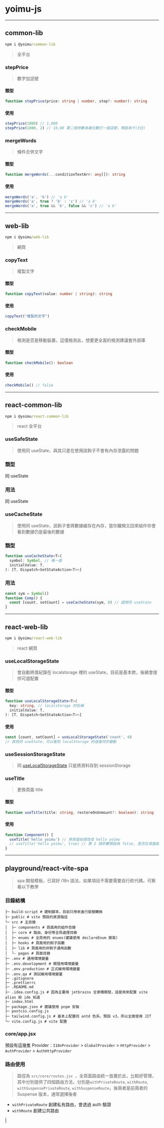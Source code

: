 # yoimu-js

---

## common-lib

```cmd
npm i @yoimu/common-lib
```

> 全平台

### stepPrice

> 數字加逗號

#### 類型

```typescript
function stepPrice(price: string | number, step?: number): string
```

#### 使用

```javascript
stepPrice(1000) // 1,000
stepPrice(1000, 2) // 10,00 第二個參數為幾位數打一個逗號，預設為千(3位)
```

### mergeWords

> 條件合併文字

#### 類型

```typescript
function mergeWords(...conditionTextArr: any[]): string
```

#### 使用

```javascript
mergeWords('a', 'b') // 'a b'
mergeWords('a', true ? 'b' : 'c') // 'a b'
mergeWords('a', true && 'b', false && 'c') // 'a b'
```

---

## web-lib

```cmd
npm i @yoimu/web-lib
```

> 網頁

### copyText

> 複製文字

#### 類型

```typescript
function copyText(value: number | string): string
```

#### 使用

```javascript
copyText("複製的文字")
```

### checkMobile

> 檢測是否是移動裝置，這僅檢測此，想要更全面的檢測建議套外部庫

#### 類型

```typescript
function checkMobile(): boolean
```

#### 使用

```javascript
checkMobile() // false
```

---

## react-common-lib

```cmd
npm i @yoimu/react-common-lib
```

> react 全平台

### useSafeState

> 使用同 useState，與其只差在使用該鉤子不會有內存泄露的問題

### 類型

同 useState

### 用法

同 useState

### useCacheState

> 使用同 useState，該鉤子會將數據緩存在內存，當你離開又回來組件你會看到數據仍是最後的數據

### 類型

```typescript
function useCacheState<T>(
  symbol: Symbol, // 唯一值
  initialValue: T,
): [T, Dispatch<SetStateAction<T>>]
```

### 用法

```javascript
const sym = Symbol()
function Comp() {
  const [count, setCount] = useCacheState(sym, 0) // 調用同 useState
}
```

---

## react-web-lib

```cmd
npm i @yoimu/react-web-lib
```

> react 網頁

### useLocalStorageState

> 會自動將值紀錄在 localstorage 裡的 useState，目前是基本款，後續會提供可選配置

#### 類型

```typescript
function useLocalStorageState<T>(
  key: string, // localstorage 的名稱
  initialValue: T,
): [T, Dispatch<SetStateAction<T>>]
```

#### 使用

```javascript
const [count, setCount] = useLocalStorageState('count', 0)
// 其他同 useState，可以看到 localStorage 的值會同步變動
```

### useSessionStorageState

> 同 [useLocalStorageState](https://github.com/yoimu-team/js#uselocalstoragestate) 只是將資料存到 sessionStorage

### useTitle

> 更換頁面 title

#### 類型

```typescript
function useTitle(title: string, restoreOnUnmount?: boolean): string
```

#### 使用

```javascript
function Component() {
  useTitle('hello yoimu') // 將頁面抬頭改成 hello yoimu
  // useTitle('hello yoimu', true) // 第 2 個參數預設為 false, 是否在頁面銷毀時返回上個標題
}
```

---

## playground/react-vite-spa

> spa 開發模板，已寫好 i18n 語法，如果項目不需要需要自行砍代碼，可察看以下教學

### 目錄結構

```shell
├─ build-script # 建制腳本，目前只用來進行版號轉換
├─ public # vite 預設的資源路徑
└─ src # 主目錄
│  ├─ components # 頁面用的組件目錄
│  ├─ core # 路由、身份等全局處理目錄
│  ├─ enums # 全局用的 enums(建議使用 declareEnum 撰寫)
│  ├─ hooks # 頁面用的鉤子函數
│  ├─ lib # 頁面用的非鉤子通用函數
│  └- pages # 頁面目錄
├─ .env # 通用環境變量
├─ .env.development # 開發用環境變量
├─ .env.production # 正式線用環境變量
├─ .env.qa # 測試線用環境變量
├─ .gitignore
├─ .prettierrc
├─ .README.md
├─ .idea.config.js # 因為主要用 jetbrains 全家桶開發，這是用來配置 vite alias 給 ide 知道
├─ index.html
├─ package.json # 建議使用 pnpm 安裝
├─ postcss.config.js
├─ tailwind.config.js # 基本上配置同 antd 色系，預設 v3，所以全面使用 JIT
└─ vite.config.js # vite 配置
```

### core/app.jsx

預設有這幾隻 Provider：`I18nProvider` > `GlobalProvider` > `HttpProvider` > `AuthProvider` > `AuthHttpProvider`

### 路由使用

> 路徑為 `src/core/routes.jsx `，全頁面路由統一放置於此，比較好管理，其中分別提供了四個路由方法，分別是`withPrivateRoute`, `withRoute`, `withSuspensePrivateRoute`, `withSuspenseRoute`，後兩者是前兩者的 Suspense 版本，通常選擇後者

* `withPrivateRoute` 創建私有路由，會透過 auth 驗證
* `withRoute` 創建公共路由

|

